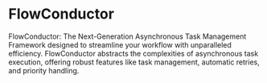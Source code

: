 # FlowConductor
FlowConductor: The Next-Generation Asynchronous Task Management Framework designed to streamline your workflow with unparalleled efficiency. FlowConductor abstracts the complexities of asynchronous task execution, offering robust features like task management, automatic retries, and priority handling.
